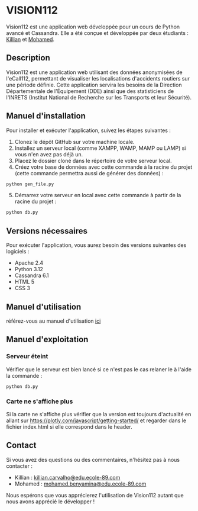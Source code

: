 # VISION112

Vision112 est une application web développée pour un cours de Python avancé et Cassandra. Elle a été conçue et développée par deux étudiants : <a href='https://github.com/KillianCarvalho'>Killian</a> et <a href='https://github.com/Septsept'>Mohamed</a>.

## Description

Vision112 est une application web utilisant des données anonymisées de l'eCall112, permettant de visualiser les localisations d'accidents routiers sur une période définie. Cette application servira les besoins de la Direction Départementale de l'Équipement (DDE) ainsi que des statisticiens de l'INRETS (Institut National de Recherche sur les Transports et leur Sécurité).

## Manuel d'installation

Pour installer et exécuter l'application, suivez les étapes suivantes :

1. Clonez le dépôt GitHub sur votre machine locale.
2. Installez un serveur local (comme XAMPP, WAMP, MAMP ou LAMP) si vous n'en avez pas déjà un.
3. Placez le dossier cloné dans le répertoire de votre serveur local.
4. Créez votre base de données avec cette commande à la racine du projet (cette commande permettra aussi de générer des données) :
```sh
python gen_file.py
```
5. Démarrez votre serveur en local avec cette commande à partir de la racine du projet :
```sh
python db.py
```

## Versions nécessaires

Pour exécuter l'application, vous aurez besoin des versions suivantes des logiciels :

- Apache 2.4
- Python 3.12
- Cassandra 6.1
- HTML 5
- CSS 3

## Manuel d'utilisation

référez-vous au manuel d'utilisation [ici]("resources/manuel/Manuel_utilisation.pdf")

## Manuel d'exploitation
### Serveur éteint
Vérifier que le serveur est bien lancé si ce n'est pas le cas relaner le à l'aide la commande :
```shell
python db.py
```

### Carte ne s'affiche plus
Si la carte ne s'affiche plus vérifier que la version est toujours d'actualité en allant sur https://plotly.com/javascript/getting-started/
et regarder dans le fichier index.html si elle correspond dans le header. 

## Contact

Si vous avez des questions ou des commentaires, n'hésitez pas à nous contacter :

- Killian : killian.carvalho@edu.ecole-89.com
- Mohamed : mohamed.benyamina@edu.ecole-89.com

Nous espérons que vous apprécierez l'utilisation de Vision112 autant que nous avons apprécié le développer !
